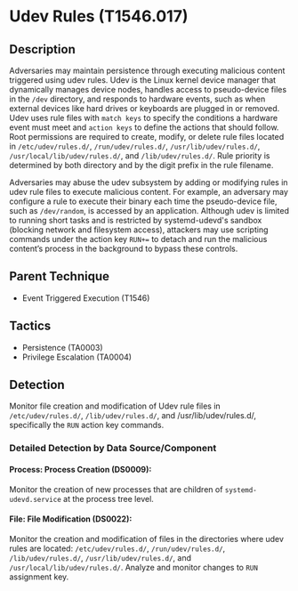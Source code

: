 # Udev Rules (T1546.017)

## Description
Adversaries may maintain persistence through executing malicious content triggered using udev rules. Udev is the Linux kernel device manager that dynamically manages device nodes, handles access to pseudo-device files in the `/dev` directory, and responds to hardware events, such as when external devices like hard drives or keyboards are plugged in or removed. Udev uses rule files with `match keys` to specify the conditions a hardware event must meet and `action keys` to define the actions that should follow. Root permissions are required to create, modify, or delete rule files located in `/etc/udev/rules.d/`, `/run/udev/rules.d/`, `/usr/lib/udev/rules.d/`, `/usr/local/lib/udev/rules.d/`, and `/lib/udev/rules.d/`. Rule priority is determined by both directory and by the digit prefix in the rule filename.

Adversaries may abuse the udev subsystem by adding or modifying rules in udev rule files to execute malicious content. For example, an adversary may configure a rule to execute their binary each time the pseudo-device file, such as `/dev/random`, is accessed by an application. Although udev is limited to running short tasks and is restricted by systemd-udevd's sandbox (blocking network and filesystem access), attackers may use scripting commands under the action key `RUN+=` to detach and run the malicious content’s process in the background to bypass these controls.

## Parent Technique
- Event Triggered Execution (T1546)

## Tactics
- Persistence (TA0003)
- Privilege Escalation (TA0004)

## Detection
Monitor file creation and modification of Udev rule files in `/etc/udev/rules.d/`, `/lib/udev/rules.d/`, and /usr/lib/udev/rules.d/, specifically the `RUN` action key commands. 

### Detailed Detection by Data Source/Component
#### Process: Process Creation (DS0009): 
Monitor the creation of new processes that are children of `systemd-udevd.service` at the process tree level.

#### File: File Modification (DS0022): 
Monitor the creation and modification of files in the directories where udev rules are located:  `/etc/udev/rules.d/`, `/run/udev/rules.d/`, `/lib/udev/rules.d/`, `/usr/lib/udev/rules.d/`, and `/usr/local/lib/udev/rules.d/`. Analyze and monitor changes to `RUN` assignment key.

